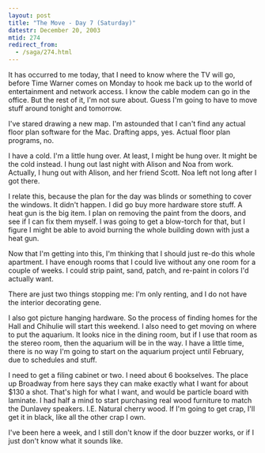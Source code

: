 ```yaml
---
layout: post
title: "The Move - Day 7 (Saturday)"
datestr: December 20, 2003
mtid: 274
redirect_from:
  - /saga/274.html
---
```


It has occurred to me today, that I need to know where the TV will go, before Time Warner comes on Monday to hook me back up to the world of entertainment and network access.  I know the cable modem can go in the office.  But the rest of it, I'm not sure about.  Guess I'm going to have to move stuff around tonight and tomorrow.

I've stared drawing a new map.  I'm astounded that I can't find any actual floor plan software for the Mac.  Drafting apps, yes.  Actual floor plan programs, no.

I have a cold.  I'm a little hung over.  At least, I might be hung over.  It might be the cold instead.  I hung out last night with Alison and Noa from work.  Actually, I hung out with Alison, and her friend Scott.  Noa left not long after I got there.

I relate this, because the plan for the day was blinds or something to cover the windows.  It didn't happen.  I did go buy more hardware store stuff.  A heat gun is the big item.  I plan on removing the paint from the doors, and see if I can fix them myself.  I was going to get a blow-torch for that, but I figure I might be able to avoid burning the whole building down with just a heat gun.

Now that I'm getting into this, I'm thinking that I should just re-do this whole apartment.  I have enough rooms that I could live without any one room for a couple of weeks.  I could strip paint, sand, patch, and re-paint in colors I'd actually want.

There are just two things stopping me: I'm only renting, and I do not have the interior decorating gene.

I also got picture hanging hardware.  So the process of finding homes for the Hall and Chihulie will start this weekend.  I also need to get moving on where to put the aquarium.  It looks nice in the dining room, but if I use that room as the stereo room, then the aquarium will be in the way.  I have a little time, there is no way I'm going to start on the aquarium project until February, due to schedules and stuff.

I need to get a filing cabinet or two.  I need about 6 bookselves.  The place up Broadway from here says they can make exactly what I want for about $130 a shot.  That's high for what I want, and would be particle board with laminate.  I had half a mind to start purchasing real wood furniture to match the Dunlavey speakers.  I.E. Natural cherry wood.  If I'm going to get crap, I'll get it in black, like all the other crap I own.

I've been here a week, and I still don't know if the door buzzer works, or if I just don't know what it sounds like.

